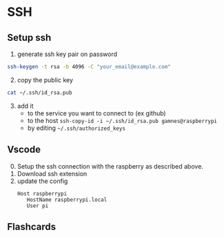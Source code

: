 # SSH

## Setup ssh
1. generate ssh key pair on password
```bash title=""
ssh-keygen -t rsa -b 4096 -C "your_email@example.com"
```

2. copy the public key
```bash title=""
cat ~/.ssh/id_rsa.pub
```

3. add it
      - to the service you want to connect to (ex github)
      - to the host `ssh-copy-id -i ~/.ssh/id_rsa.pub gamnes@raspberrypi`
      - by editing  `~/.ssh/authorized_keys`

##  Vscode

0. Setup the ssh connection with the raspberry as described above.
1. Download ssh extension
2. update the config
   ```ssh title="~/.ssh/config"
   Host raspberrypi
      HostName raspberrypi.local
      User pi
   ```

## Flashcards
